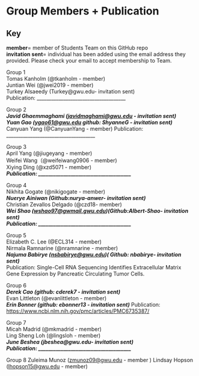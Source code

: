 
# Group Members + Publication 

## Key   
**member**= member of Students Team on this GitHub repo   
**invitation sent**= individual has been added using the email address they provided. Please check your email to accept membership to Team.

Group 1   
Tomas Kanholm (@tkanholm - member)    
Juntian Wei (@jwei2019 - member)      
Turkey Alsaeedy (Turkey@gwu.edu- invitation sent)    
Publication: _____________________________________

Group 2   
***Javid Ghaemmaghami (javidmaghami@gwu.edu - invitation sent)***    
***Yuan Gao (ygao61@gwu.edu  github: ShyanneG - invitation sent)***    
Canyuan Yang (@CanyuanYang - member)
Publication: _____________________________________

Group 3   
April Yang (@jiugeyang - member)   
Weifei Wang（@weifeiwang0906 - member)    
Xiying Ding (@xzd5071 - member)    
***Publication: _____________________________________***

Group 4   
Nikhita Gogate (@nikigogate -  member)  
***Nuerye Ainiwan (Github:nurya-anwer-  invitation sent)***    
Christian Zevallos Delgado (@czd18- member)   
***Wei Shao (wshao97@gwmail.gwu.edu)(Github:Albert-Shao- invitation sent)***    
***Publication: _____________________________________***    


Group 5   
Elizabeth C. Lee (@ECL314 -  member)    
Nirmala Ramnarine (@nramnarine - member)   
***Najuma Babirye (nsbabirye@gwu.edu)( Github: nbabirye- invitation sent)***    
Publication: Single-Cell RNA Sequencing Identifies Extracellular Matrix Gene Expression by Pancreatic Circulating Tumor Cells.    

Group 6   
***Derek Cao (github: cderek7 - invitation sent)***  
Evan Littleton (@evanlittleton - member)    
***Erin Bonner (github: ebonner13 - invitation sent)***
Publication: https://www.ncbi.nlm.nih.gov/pmc/articles/PMC6735387/    

Group 7   
Micah Madrid (@mkmadrid - member)    
Ling Sheng Loh (@lingsloh - member)    
***June Beshea (jbeshea@gwu.edu- invitation sent)***    
***Publication: _____________________________________***

Group 8
Zuleima Munoz (zmunoz09@gwu.edu - member )
Lindsay Hopson (lhopson15@gwu.edu - member)



